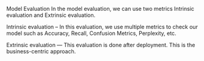 Model Evaluation
In the model evaluation, we can use two metrics Intrinsic evaluation and Extrinsic evaluation.

Intrinsic evaluation – In this evaluation, we use multiple metrics to check our model such as Accuracy, Recall, Confusion Metrics, Perplexity, etc.

Extrinsic evaluation — This evaluation is done after deployment. This is the business-centric approach.